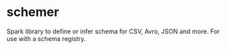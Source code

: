 # schemer
Spark library to define or infer schema for CSV, Avro, JSON and more. For use with a schema registry.
